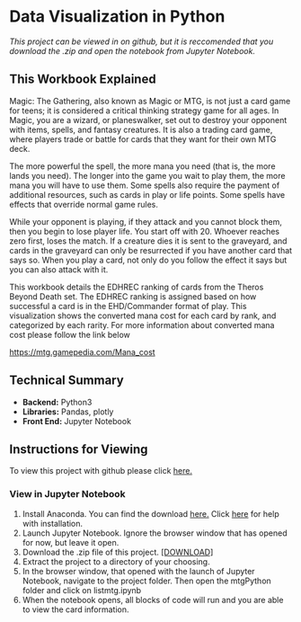 # Data Visualization in Python
 *This project can be viewed in on github, but it is reccomended that you download the .zip and open the notebook from Jupyter Notebook.*
 
 
 ## This Workbook Explained
Magic: The Gathering, also known as Magic or MTG, is not just a card game for teens; it is considered a critical thinking strategy game for all ages. In Magic, you are a wizard, or planeswalker, set out to destroy your opponent with items, spells, and fantasy creatures. It is also a trading card game, where players trade or battle for cards that they want for their own MTG deck.

The more powerful the spell, the more mana you need (that is, the more lands you need). The longer into the game you wait to play them, the more mana you will have to use them. Some spells also require the payment of additional resources, such as cards in play or life points. Some spells have effects that override normal game rules.

While your opponent is playing, if they attack and you cannot block them, then you begin to lose player life. You start off with 20. Whoever reaches zero first, loses the match. If a creature dies it is sent to the graveyard, and cards in the graveyard can only be resurrected if you have another card that says so. When you play a card, not only do you follow the effect it says but you can also attack with it.
 
This workbook details the EDHREC ranking of cards from the Theros Beyond Death set.
The EDHREC ranking is assigned based on how successful a card is in the EHD/Commander format of play. This visualization shows the converted mana cost for each card by rank, and categorized by each rarity. For more information about converted mana cost please follow the link below

https://mtg.gamepedia.com/Mana_cost

## Technical Summary

-  **Backend:** Python3 
-  **Libraries:** Pandas, plotly
-  **Front End:** Jupyter Notebook


## Instructions for Viewing
To view this project with github please click [here.](https://github.com/meowhard/Data-Visualization-in-Python/blob/master/mtgPython/listmtg.ipynb)
 
 
 ### View in Jupyter Notebook
 1. Install Anaconda. You can find the download [here.](https://www.anaconda.com/distribution/) Click [here](https://docs.anaconda.com/anaconda/install/) for help with installation.
 2. Launch Jupyter Notebook. Ignore the browser window that has opened for now, but leave it open.
 3. Download the .zip file of this project. [[DOWNLOAD]](https://github.com/meowhard/Data-Visualization-in-Python/archive/master.zip)
 4. Extract the project to a directory of your choosing.
 5. In the browser window, that opened with the launch of Jupyter Notebook, navigate to the project folder. Then open the mtgPython folder and click on listmtg.ipynb
 6. When the notebook opens, all blocks of code will run and you are able to view the card information.
